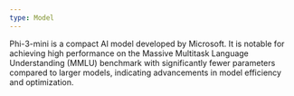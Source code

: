 ```yaml
---
type: Model
---
```


Phi-3-mini is a compact AI model developed by Microsoft. It is notable for achieving high performance on the Massive Multitask Language Understanding (MMLU) benchmark with significantly fewer parameters compared to larger models, indicating advancements in model efficiency and optimization.